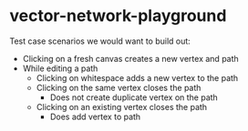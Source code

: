 # vector-network-playground
Test case scenarios we would want to build out:

- Clicking on a fresh canvas creates a new vertex and path
- While editing a path
  - Clicking on whitespace adds a new vertex to the path
  - Clicking on the same vertex closes the path
    - Does not create duplicate vertex on the path
  - Clicking on an existing vertex closes the path
    - Does add vertex to path
